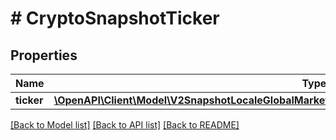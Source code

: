 # # CryptoSnapshotTicker

## Properties

Name | Type | Description | Notes
------------ | ------------- | ------------- | -------------
**ticker** | [**\OpenAPI\Client\Model\V2SnapshotLocaleGlobalMarketsCryptoTickersGet200ResponseAllOfTickersInner**](V2SnapshotLocaleGlobalMarketsCryptoTickersGet200ResponseAllOfTickersInner.md) |  | [optional]

[[Back to Model list]](../../README.md#models) [[Back to API list]](../../README.md#endpoints) [[Back to README]](../../README.md)
